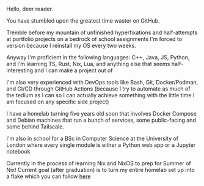 Hello, deer reader.

You have stumbled upon the greatest time waster on GitHub.

Tremble before my mountain of unfinished hyperfixations and half-attempts at portfolio projects on a bedrock of school assignments I'm forced to version because I reinstall my OS every two weeks.

Anyway I'm proficient in the following languages: C++, Java, JS, Python, and I'm learning TS, Rust, Nix, Lua, and anything else that seems half-interesting and I can make a project out of

I'm also very experienced with DevOps tools like Bash, Git, Docker/Podman, and CI/CD through GitHub Actions (because I try to automate as much of the tedium as I can so I can actually achieve something with the little time I am focused on any specific side project)

I have a homelab turning five years old soon that involves Docker Compose and Debian machines that run a bunch of services, some public-facing and some behind Tailscale.

I'm also in school for a BSc in Computer Science at the University of London where every single module is either a Python web app or a Jupyter notebook

Currently in the process of learning Nix and NixOS to prep for Summer of Nix! Current goal (after graduation) is to turn my entire homelab set up into a flake which you can follow [here](https://github.com/bwfiq/dotfiles)